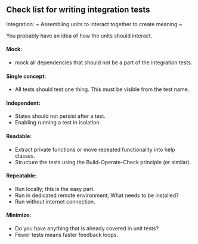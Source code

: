 ## Check list for writing integration tests ##

Integration: ~ Assembling units to interact together to create meaning ~

You probably have an idea of how the units should interact.

#### Mock:
 - mock all dependencies that should not be a part of the integration tests.

#### Single concept:
 - All tests should test one thing. This must be visible from the test name.

#### Independent:
 - States should not persist after a test.
 - Enabling running a test in isolation.

#### Readable:
  - Extract private functions or move repeated functionality into help classes.
  - Structure the tests using the Build-Operate-Check principle (or similar).

#### Repeatable:
  - Run locally; this is the easy part.
  - Run in dedicated remote environment; What needs to be installed?
  - Run without internet connection.

#### Minimize:
  - Do you have anything that is already covered in unit tests?
  - Fewer tests means faster feedback loops.
